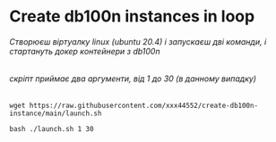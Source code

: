 # Create db100n instances in loop
###### Створюєш віртуалку linux (ubuntu 20.4) і запускаєш дві команди, і стартануть докер контейнери з db100n
###### скріпт приймає два аргументи, від 1 до 30 (в данному випадку)
    wget https://raw.githubusercontent.com/xxx44552/create-db100n-instance/main/launch.sh
  
    bash ./launch.sh 1 30
